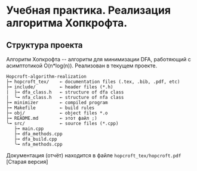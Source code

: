 # Учебная практика. Реализация алгоритма Хопкрофта.
## Структура проекта
Алгоритм Хопкрофта -- алгоритм для минимизации DFA, работяющий с аcимптотикой O(n*log(n)). Реализован в текущем проекте.
```
Hopcroft-algorithm-realization
├╼ hopcroft_tex/    ← documentation files (.tex, .bib, .pdf, etc)
├╼ include/         ← header files (*.h)
|  ├╼ dfa_class.h   ← structure of dfa class
|  ╰╼ nfa_class.h   ← structure of nfa class
├╼ minimizer        ← compiled program
├╼ Makefile         ← build rules
├╼ obj/             ← object files *.o
├╼ README.md        ← этот файл ;)
╰╼ src/             ← source files (*.cpp)
   ├╼ main.cpp
   ├╼ dfa_methods.cpp
   ├╼ dfa_build.cpp
   ╰╼ nfa_methods.cpp
```
Документация (отчёт) находится в файле ```hopcroft_tex/hopcroft.pdf```
[Старая версия]
